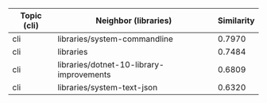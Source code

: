 | Topic (cli) | Neighbor (libraries) | Similarity |
|-------------|-------------------|------------|
| cli | libraries/system-commandline | 0.7970 |
| cli | libraries | 0.7484 |
| cli | libraries/dotnet-10-library-improvements | 0.6809 |
| cli | libraries/system-text-json | 0.6320 |
